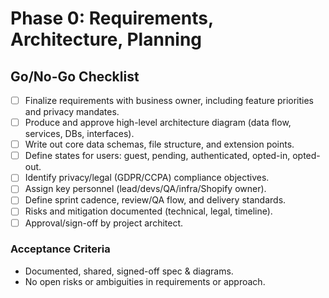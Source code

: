 # Phase 0: Requirements, Architecture, Planning

## Go/No-Go Checklist

- [ ] Finalize requirements with business owner, including feature priorities and privacy mandates.
- [ ] Produce and approve high-level architecture diagram (data flow, services, DBs, interfaces).
- [ ] Write out core data schemas, file structure, and extension points.
- [ ] Define states for users: guest, pending, authenticated, opted-in, opted-out.
- [ ] Identify privacy/legal (GDPR/CCPA) compliance objectives.
- [ ] Assign key personnel (lead/devs/QA/infra/Shopify owner).
- [ ] Define sprint cadence, review/QA flow, and delivery standards.
- [ ] Risks and mitigation documented (technical, legal, timeline).
- [ ] Approval/sign-off by project architect.

### Acceptance Criteria
- Documented, shared, signed-off spec & diagrams.
- No open risks or ambiguities in requirements or approach.
